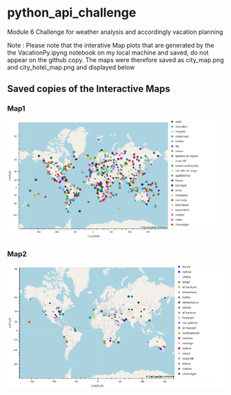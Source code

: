 # python_api_challenge
Module 6 Challenge for weather analysis and accordingly vacation planning

Note : Please note that the interative Map plots that are generated by the the VacationPy.ipyng notebook on my local machine and saved, do not appear on the github copy.
The maps were therefore saved as city_map.png and city_hotel_map.png and displayed below

## Saved copies of the Interactive Maps

### Map1
















![city_map.png](image.png)





### Map2















![city_hotel_map](image-1.png)
